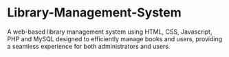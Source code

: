 # Library-Management-System
A web-based library management system using HTML, CSS, Javascript, PHP and MySQL designed to efficiently manage books and users, providing a seamless experience for both administrators and users. 
